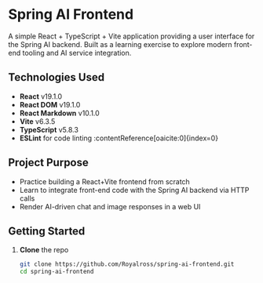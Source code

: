 # Spring AI Frontend

A simple React + TypeScript + Vite application providing a user interface for the Spring AI backend. Built as a learning exercise to explore modern front-end tooling and AI service integration.

## Technologies Used

- **React** v19.1.0  
- **React DOM** v19.1.0  
- **React Markdown** v10.1.0  
- **Vite** v6.3.5  
- **TypeScript** v5.8.3  
- **ESLint** for code linting :contentReference[oaicite:0]{index=0}

## Project Purpose

- Practice building a React+Vite frontend from scratch  
- Learn to integrate front-end code with the Spring AI backend via HTTP calls  
- Render AI-driven chat and image responses in a web UI  

## Getting Started

1. **Clone** the repo  
   ```bash
   git clone https://github.com/Royalross/spring-ai-frontend.git
   cd spring-ai-frontend

